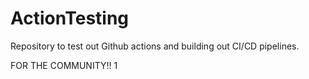 # ActionTesting
Repository to test out Github actions and building out CI/CD pipelines.

FOR THE COMMUNITY!!
1
